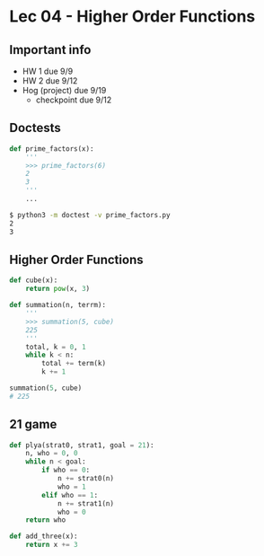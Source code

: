 # Lec 04 - Higher Order Functions

## Important info

- HW 1 due 9/9
- HW 2 due 9/12
- Hog (project) due 9/19
  - checkpoint due 9/12

## Doctests

```py
def prime_factors(x):
    '''
    >>> prime_factors(6)
    2
    3
    '''
    ...
```

```sh
$ python3 -m doctest -v prime_factors.py
2
3
```

## Higher Order Functions

```py
def cube(x):
    return pow(x, 3)

def summation(n, terrm):
    '''
    >>> summation(5, cube)
    225
    '''
    total, k = 0, 1
    while k < n:
        total += term(k)
        k += 1

summation(5, cube)
# 225
```

## 21 game

```py
def plya(strat0, strat1, goal = 21):
    n, who = 0, 0
    while n < goal:
        if who == 0:
            n += strat0(n)
            who = 1
        elif who == 1:
            n += strat1(n)
            who = 0
    return who

def add_three(x):
    return x += 3
```
